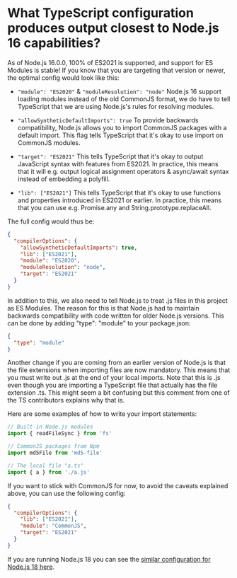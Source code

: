 # What TypeScript configuration produces output closest to Node.js 16 capabilities?

As of Node.js 16.0.0, 100% of ES2021 is supported, and support for ES Modules is stable! If you know that you are targeting that version or newer, the optimal config would look like this:

* `"module": "ES2020"` & `"moduleResolution": "node"`
Node.js 16 support loading modules instead of the old CommonJS format, we do have to tell TypeScript that we are using Node.js's rules for resolving modules.

* `"allowSyntheticDefaultImports": true`
To provide backwards compatibility, Node.js allows you to import CommonJS packages with a default import. This flag tells TypeScript that it's okay to use import on CommonJS modules.

* `"target": "ES2021"`
This tells TypeScript that it's okay to output JavaScript syntax with features from ES2021. In practice, this means that it will e.g. output logical assignment operators & async/await syntax instead of embedding a polyfill.

* `"lib": ["ES2021"]`
This tells TypeScript that it's okay to use functions and properties introduced in ES2021 or earlier. In practice, this means that you can use e.g. Promise.any and String.prototype.replaceAll.

The full config would thus be:

```json
{
  "compilerOptions": {
    "allowSyntheticDefaultImports": true,
    "lib": ["ES2021"],
    "module": "ES2020",
    "moduleResolution": "node",
    "target": "ES2021"
  }
}
```

In addition to this, we also need to tell Node.js to treat .js files in this project as ES Modules. The reason for this is that Node.js had to maintain backwards compatibility with code written for older Node.js versions. This can be done by adding "type": "module" to your package.json:

```json
{
  "type": "module"
}
```

Another change if you are coming from an earlier version of Node.js is that the file extensions when importing files are now mandatory. This means that you must write out .js at the end of your local imports. Note that this is .js even though you are importing a TypeScript file that actually has the file extension .ts. This might seem a bit confusing but this comment from one of the TS contributors explains why that is.

Here are some examples of how to write your import statements:

```javascript
// Built-in Node.js modules
import { readFileSync } from 'fs'

// CommonJS packages from Npm
import md5File from 'md5-file'

// The local file "a.ts"
import { a } from './a.js'
```

If you want to stick with CommonJS for now, to avoid the caveats explained above, you can use the following config:

```json
{
  "compilerOptions": {
    "lib": ["ES2021"],
    "module": "CommonJS",
    "target": "ES2021"
  }
}
```

If you are running Node.js 18 you can see the [similar configuration for Node.js 18 here](https://stackoverflow.com/a/72380008/148072).
